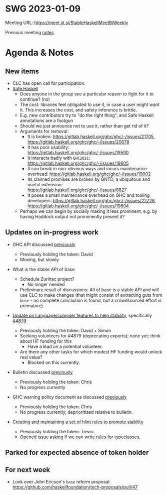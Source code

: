 SWG 2023-01-09
==============

Meeting URL: https://meet.jit.si/StableHaskellMeetBiWeekly

Previous meeting [notes](https://github.com/haskellfoundation/stability/blob/main/meetings/2022-12-12.md)

# Agenda & Notes

## New items

- CLC has open call for participation.
- [Safe Haskell](https://discourse.haskell.org/t/deprecating-safe-haskell-or-heavily-investing-in-it/5489)
    - Does anyone in the group see a particular reason to fight for it to continue? (no)
    - The cost: libraries feel obligated to use it, in case a user might want it. This increases the cost, and safety inference is brittle.
    - E.g. new contributors try to "do the right thing", and Safe Haskell annotations are a footgun
    - Should we just announce not to use it, rather than get rid of it?
    - Arguments for removal:
        - It is broken: https://gitlab.haskell.org/ghc/ghc/-/issues/21705, https://gitlab.haskell.org/ghc/ghc/-/issues/20078
        - It has poor usability: https://gitlab.haskell.org/ghc/ghc/-/issues/19590
        - It interacts badly with `GHC2021`: https://gitlab.haskell.org/ghc/ghc/-/issues/19605
        - It can break in non-obvious ways and incurs maintenance overhead: https://gitlab.haskell.org/ghc/ghc/-/issues/19002
        - Its claimed promises are broken by GNTD, a ubiquitous and useful extension: https://gitlab.haskell.org/ghc/ghc/-/issues/8827
        - It poses a small maintenance overhead on GHC and tooling developers: https://gitlab.haskell.org/ghc/ghc/-/issues/22728, https://gitlab.haskell.org/ghc/ghc/-/issues/19604
    - Perhaps we can begin by socially making it less prominent, e.g. by having Haddock output not prominently present it?

## Updates on in-progress work
  - GHC API discussed [previously](https://github.com/haskellfoundation/stability/blob/main/meetings/2022-10-17.md)
    - Previously holding the token: David
    - Moving, but slowly

  - What is the stable  API of base
    - Schedule Zurihac project?
      - No longer needed
    - Preliminary result of discussions: All of base is a stable API and will use CLC to make changes (that might consist of extracting guts from `base` - no complete conclusion is found, but a crowdsourced effort is premature)

  - [Update on Language/compiler features to help stability](https://edit.smart-cactus.org/jeFTSfj9SRun6ywmj1Tqcw?view), specifically [#4879](https://gitlab.haskell.org/ghc/ghc/-/issues/4879)
    - Previously holding the token: David + Simon
    - Seeking volunteers for #4879 (deprecating exports); none yet; think about HF funding for this
      - Have a lead on a potential volunteer.
    - Are there any other tasks for which modest HF funding would unlock real value?
      - Blocked on this currently.

  - Bulletin discussed [previously](https://github.com/haskellfoundation/stability/blob/main/meetings/2022-10-17.md)
    - Previously holding the token: Chris
    - No progress currently

  - GHC warning policy document as discussed [previously](https://github.com/haskellfoundation/stability/blob/main/meetings/2022-05-30.md)
    - Previously holding the token: Chris
    - No progress currently, deprioritized relative to bulletin.


  - [Creating and maintaining a set of hlint rules to promote stability](https://github.com/haskellfoundation/stability/pull/14)
    - Previously holding the token: Trevis
    - Opened [issue](https://github.com/ndmitchell/hlint/issues/1440) asking if we can write rules for typeclasses.

## Parked for expected absence of token holder

## For next week

 - Look over John Ericson's `base` reform proposal: https://github.com/haskellfoundation/tech-proposals/pull/47
